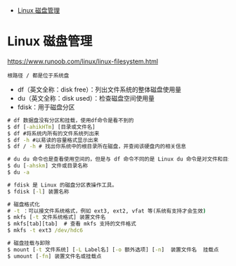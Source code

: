 <!-- TOC -->

- [Linux 磁盘管理](#linux-%E7%A3%81%E7%9B%98%E7%AE%A1%E7%90%86)

<!-- /TOC -->

# Linux 磁盘管理

https://www.runoob.com/linux/linux-filesystem.html

`根路径 / 都是位于系统盘`

* df（英文全称：disk free）：列出文件系统的整体磁盘使用量
* du（英文全称：disk used）：检查磁盘空间使用量
* fdisk：用于磁盘分区

```cmd
# df 数据盘没有分区和挂载，使用df命令是看不到的
$ df [-ahikHTm] [目录或文件名]
$ df #将系统内所有的文件系统列出来
$ df -h #以易读的容量格式显示出来
$ df / -h # 找出你系统中的根目录所在磁盘，并查阅该硬盘内的相关信息
```

```cmd
# du du 命令也是查看使用空间的，但是与 df 命令不同的是 Linux du 命令是对文件和目录磁盘使用的空间的查看，还是和df命令有一些区别的，这里介绍 Linux du 命令。
$ du [-ahskm] 文件或目录名称
$ du -a
```

```cmd
# fdisk 是 Linux 的磁盘分区表操作工具。
$ fdisk [-l] 装置名称
```

```cmd
# 磁盘格式化
# -t ：可以接文件系统格式，例如 ext3, ext2, vfat 等(系统有支持才会生效)
$ mkfs [-t 文件系统格式] 装置文件名
$ mkfs[tab][tab]  # 查看 mkfs 支持的文件格式
$ mkfs -t ext3 /dev/hdc6
```

```cmd
# 磁盘挂载与卸除
$ mount [-t 文件系统] [-L Label名] [-o 额外选项] [-n]  装置文件名  挂载点
$ umount [-fn] 装置文件名或挂载点
```